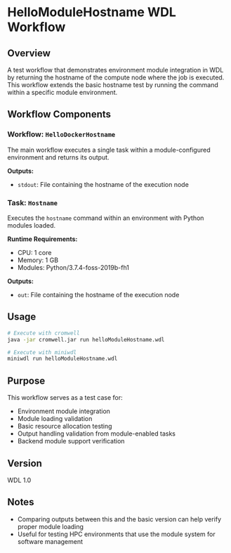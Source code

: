 # HelloModuleHostname WDL Workflow

## Overview
A test workflow that demonstrates environment module integration in WDL by returning the hostname of the compute node where the job is executed. This workflow extends the basic hostname test by running the command within a specific module environment.

## Workflow Components

### Workflow: `HelloDockerHostname`
The main workflow executes a single task within a module-configured environment and returns its output.

**Outputs:**
- `stdout`: File containing the hostname of the execution node

### Task: `Hostname`
Executes the `hostname` command within an environment with Python modules loaded.

**Runtime Requirements:**
- CPU: 1 core
- Memory: 1 GB
- Modules: Python/3.7.4-foss-2019b-fh1

**Outputs:**
- `out`: File containing the hostname of the execution node

## Usage
```bash
# Execute with cromwell
java -jar cromwell.jar run helloModuleHostname.wdl

# Execute with miniwdl
miniwdl run helloModuleHostname.wdl
```

## Purpose
This workflow serves as a test case for:
- Environment module integration
- Module loading validation
- Basic resource allocation testing
- Output handling validation from module-enabled tasks
- Backend module support verification

## Version
WDL 1.0

## Notes
- Comparing outputs between this and the basic version can help verify proper module loading
- Useful for testing HPC environments that use the module system for software management
